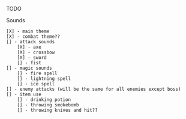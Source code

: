 TODO

Sounds

    [X] - main theme
    [X] - combat theme??
    [] - attack sounds
        [X] - axe
        [X] - crossbow
        [X] - sword
        [] - fist
    [] - magic sounds
        [] - fire spell
        [] - lightning spell
        [] - ice spell
    [] - enemy attacks (will be the same for all enemies except boss)  
    [] - item use
        [] - drinking potion
        [] - throwing smokebomb
        [] - throwing knives and hit??